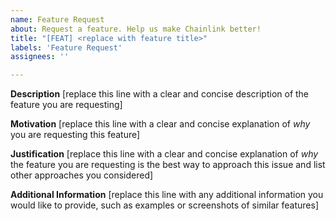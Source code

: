 ```yaml
---
name: Feature Request
about: Request a feature. Help us make Chainlink better!
title: "[FEAT] <replace with feature title>"
labels: 'Feature Request'
assignees: ''

---
```


**Description**
[replace this line with a clear and concise description of the feature you are requesting]

**Motivation**
[replace this line with a clear and concise explanation of _why_ you are requesting this feature]

**Justification**
[replace this line with a clear and concise explanation of _why_ the feature you are requesting is the best way to approach this issue and list other approaches you considered]

**Additional Information**
[replace this line with any additional information you would like to provide, such as examples or screenshots of similar features]
